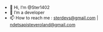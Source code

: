 - 👋 Hi, I’m @Ster1402
- 🌱 I’m a developer
- 📫 How to reach me : sterdevs@gmail.com | ndetsapisteveroland@gmail.com

<!---
Ster1402/Ster1402 is a ✨ special ✨ repository because its `README.md` (this file) appears on your GitHub profile.
You can click the Preview link to take a look at your changes.
--->
